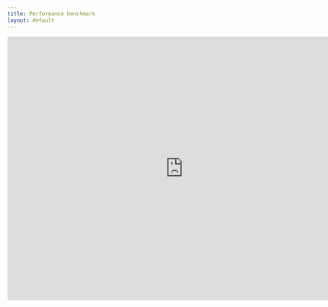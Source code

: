 ```yaml
---
title: Performance benchmark
layout: default
---
```


<!-- https://wiki.geogebra.org/en/Reference:GeoGebra_Apps_Embedding -->
<iframe src="https://www.geogebra.org/calculator/eb7mqevw?embed" showMenuBar= "false" showToolBar= "false" width="800" height="600" allowfullscreen style="border: 1px solid #e4e4e4;border-radius: 4px;" frameborder="0"></iframe>